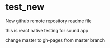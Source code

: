# test_new

New github remote repository readme file

this is react native testing for sound app

change master to gh-pages from master branch
